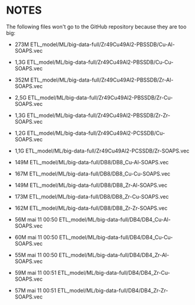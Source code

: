 # NOTES

The following files won't go to the GitHub repository because they are too big:

- 273M ETL_model/ML/big-data-full/Zr49Cu49Al2-PBSSDB/Cu-Al-SOAPS.vec

- 1,3G ETL_model/ML/big-data-full/Zr49Cu49Al2-PBSSDB/Cu-Cu-SOAPS.vec

- 352M ETL_model/ML/big-data-full/Zr49Cu49Al2-PBSSDB/Zr-Al-SOAPS.vec

- 2,5G ETL_model/ML/big-data-full/Zr49Cu49Al2-PBSSDB/Zr-Cu-SOAPS.vec

- 1,3G ETL_model/ML/big-data-full/Zr49Cu49Al2-PBSSDB/Zr-Zr-SOAPS.vec

- 1,2G ETL_model/ML/big-data-full/Zr49Cu49Al2-PCSSDB/Cu-SOAPS.vec

- 1,1G ETL_model/ML/big-data-full/Zr49Cu49Al2-PCSSDB/Zr-SOAPS.vec

- 149M ETL_model/ML/big-data-full/DB8/DB8_Cu-Al-SOAPS.vec
  
- 167M ETL_model/ML/big-data-full/DB8/DB8_Cu-Cu-SOAPS.vec
  
- 149M ETL_model/ML/big-data-full/DB8/DB8_Zr-Al-SOAPS.vec
  
- 173M ETL_model/ML/big-data-full/DB8/DB8_Zr-Cu-SOAPS.vec
  
- 162M ETL_model/ML/big-data-full/DB8/DB8_Zr-Zr-SOAPS.vec

- 56M mai 11 00:50 ETL_model/ML/big-data-full/DB4/DB4_Cu-Al-SOAPS.vec

- 60M mai 11 00:50 ETL_model/ML/big-data-full/DB4/DB4_Cu-Cu-SOAPS.vec

- 55M mai 11 00:50 ETL_model/ML/big-data-full/DB4/DB4_Zr-Al-SOAPS.vec

- 59M mai 11 00:51 ETL_model/ML/big-data-full/DB4/DB4_Zr-Cu-SOAPS.vec

- 57M mai 11 00:51 ETL_model/ML/big-data-full/DB4/DB4_Zr-Zr-SOAPS.vec
